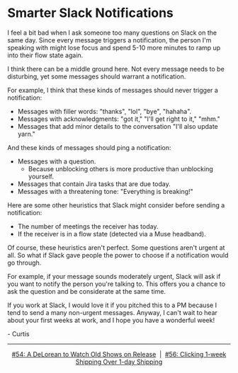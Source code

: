 # Smarter Slack Notifications

I feel a bit bad when I ask someone too many questions on Slack on the same day. Since every message triggers a notification, the person I'm speaking with might lose focus and spend 5-10 more minutes to ramp up into their flow state again.

I think there can be a middle ground here. Not every message needs to be disturbing, yet some messages should warrant a notification.

For example, I think that these kinds of messages should never trigger a notification:
- Messages with filler words: "thanks", "lol", "bye", "hahaha".
- Messages with acknowledgments: "got it," "I'll get right to it," "mhm."
- Messages that add minor details to the conversation "I'll also update yarn."

And these kinds of messages should ping a notification:
- Messages with a question.
    - Because unblocking others is more productive than unblocking yourself.
- Messages that contain Jira tasks that are due today.
- Messages with a threatening tone: "Everything is breaking!"

Here are some other heuristics that Slack might consider before sending a notification:
- The number of meetings the receiver has today.
- If the receiver is in a flow state (detected via a Muse headband).

Of course, these heuristics aren't perfect. Some questions aren't urgent at all. So what if Slack gave people the power to choose if a notification would go through.

For example, if your message sounds moderately urgent, Slack will ask if you want to notify the person you're talking to. This offers you a chance to ask the question and be considerate at the same time.

If you work at Slack, I would love it if you pitched this to a PM because I tend to send a many non-urgent messages. Anyway, I can't wait to hear about your first weeks at work, and I hope you have a wonderful week!

\- Curtis

<!--START OF FOOTER-->
<hr style="margin-top:9px;height:1px;border: 0;background-image: linear-gradient(to right, rgba(0, 0, 0, 0.0), rgba(0, 0, 0, 0.5),rgba(0, 0, 0, 0.0));">
<!--START OF ISSUE NAVIGATION LINKS-->
<p align="center"><a href='054_a_delorean_to_watch_old_shows_on_release.md'>#54: A DeLorean to Watch Old Shows on Release</a>&nbsp;&nbsp;|&nbsp;&nbsp;<a href='056_clicking-1-week-shipping-over-1-day-shipping.md'>#56: Clicking 1-week Shipping Over 1-day Shipping</a></p>
<!--START OF ISSUE NAVIGATION LINKS-->
<!--END OF FOOTER-->
